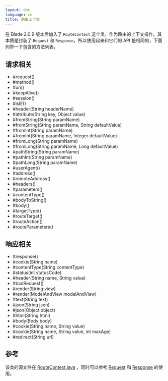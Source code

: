 ```yaml
---
layout: doc
language: cn
title: 路由上下文
---
```


在 Blade 2.0.9 版本后加入了 `RouteContext` 这个类，作为路由的上下文操作。其本质是封装了 `Request` 和 `Response`，所以使用起来和它们的 API 是相同的，下面列举一下包含的方法列表。

## 请求相关

- #request() 
- #method()
- #uri()
- #keepAlive()
- #session()
- #isIE()
- #header(String headerName)
- #attribute(String key, Object value)
- #fromString(String paramName)
- #fromString(String paramName, String defaultValue)
- #fromInt(String paramName)
- #fromInt(String paramName, Integer defaultValue)
- #fromLong(String paramName)
- #fromLong(String paramName, Long defaultValue)
- #pathString(String paramName)
- #pathInt(String paramName)
- #pathLong(String paramName)
- #userAgent()
- #address()
- #remoteAddress()
- #headers()
- #parameters()
- #contentType()
- #bodyToString()
- #body()
- #targetType()
- #routeTarget()
- #routeAction()
- #routeParameters()

## 响应相关

- #response()
- #cookie(String name)
- #contentType(String contentType)
- #status(int statusCode)
- #header(String name, String value)
- #badRequest()
- #render(String view)
- #render(ModelAndView modelAndView)
- #text(String text) 
- #json(String json)
- #json(Object object)
- #html(String html)
- #body(Body body)
- #cookie(String name, String value)
- #cookie(String name, String value, int maxAge)
- #redirect(String url)

## 参考

该类的源文件在 [RouteContext.java](https://github.com/lets-blade/blade/blob/master/src/main/java/com/blade/mvc/RouteContext.java#L41) ，同时可以参考 [Request](https://lets-blade.com/docs/request.html) 和 [Response](https://lets-blade.com/docs/response.html) 的使用。